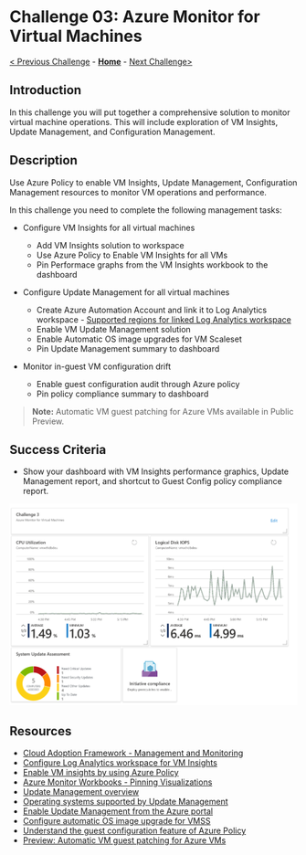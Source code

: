 # Challenge 03: Azure Monitor for Virtual Machines

[< Previous Challenge](./Challenge-02.md) - **[Home](../README.md)** - [Next Challenge>](Challenge-04.md)

## Introduction

In this challenge you will put together a comprehensive solution to monitor virtual machine operations. This will include exploration of VM Insights, Update Management, and Configuration Management.

## Description

Use Azure Policy to enable VM Insights, Update Management, Configuration Management resources to monitor VM operations and performance.

In this challenge you need to complete the following management tasks:

- Configure VM Insights for all virtual machines
  - Add VM Insights solution to workspace
  - Use Azure Policy to Enable VM Insights for all VMs
  - Pin Performace graphs from the VM Insights workbook to the dashboard

- Configure Update Management for all virtual machines
  - Create Azure Automation Account and link it to Log Analytics workspace - [Supported regions for linked Log Analytics workspace](https://docs.microsoft.com/en-us/azure/automation/update-management/enable-from-portal#enable-update-management)
  - Enable VM Update Management solution
  - Enable Automatic OS image upgrades for VM Scaleset
  - Pin Update Management summary to dashboard

- Monitor in-guest VM configuration drift
  - Enable guest configuration audit through Azure policy
  - Pin policy compliance summary to dashboard

>**Note:** Automatic VM guest patching for Azure VMs available in Public Preview.

## Success Criteria

- Show your dashboard with VM Insights performance graphics, Update Management report, and shortcut to Guest Config policy compliance report.

![Example of Final Dashboard](../Images/03-01-Final-Dashboard.png)

## Resources

- [Cloud Adoption Framework - Management and Monitoring](https://docs.microsoft.com/en-us/azure/cloud-adoption-framework/ready/enterprise-scale/management-and-monitoring)
- [Configure Log Analytics workspace for VM Insights](https://docs.microsoft.com/en-us/azure/azure-monitor/vm/vminsights-configure-workspace?tabs=CLI#add-vminsights-solution-to-workspace)
- [Enable VM insights by using Azure Policy](https://docs.microsoft.com/en-us/azure/azure-monitor/vm/vminsights-enable-policy)
- [Azure Monitor Workbooks - Pinning Visualizations](https://docs.microsoft.com/en-us/azure/azure-monitor/visualize/workbooks-overview#pinning-visualizations)
- [Update Management overview](https://docs.microsoft.com/en-us/azure/automation/update-management/overview)
- [Operating systems supported by Update Management](https://docs.microsoft.com/en-Us/azure/automation/update-management/operating-system-requirements#:~:text=Update%20Management%20does%20not%20support%20safely%20automating%20update,managing%20OS%20image%20upgrades%20on%20your%20scale%20set)
- [Enable Update Management from the Azure portal](https://docs.microsoft.com/en-us/azure/automation/update-management/enable-from-portal#enable-update-management)
- [Configure automatic OS image upgrade for VMSS](https://docs.microsoft.com/en-us/azure/virtual-machine-scale-sets/virtual-machine-scale-sets-automatic-upgrade)
- [Understand the guest configuration feature of Azure Policy](https://docs.microsoft.com/en-us/azure/governance/policy/concepts/guest-configuration)
- [Preview: Automatic VM guest patching for Azure VMs](https://docs.microsoft.com/en-us/azure/virtual-machines/automatic-vm-guest-patching)
